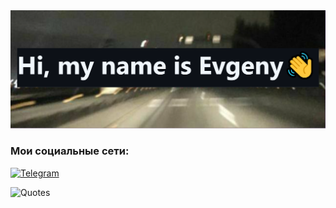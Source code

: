 
<div id="header" align="center">
  <img src="https://raw.githubusercontent.com/Skrrt-glitch/Skrrt-glitch/433fc88f8f9879e3c40072a1270c556fc1f2a0e6/image/banner.png" width="700"/>
</div>

### Мои социальные сети: 
  [![Telegram](https://img.shields.io/badge/Telegram-2CA5E0?style=for-the-badge&logo=telegram&logoColor=white)](https://t.me/sqrrrt)

![Quotes](https://quotes-github-readme.vercel.app/api?type=horizontal&theme=dark)

<!--
**Skrrt-glitch/Skrrt-glitch** is a ✨ _special_ ✨ repository because its `README.md` (this file) appears on your GitHub profile.

Here are some ideas to get you started:

- 🔭 I’m currently working on ...
- 🌱 I’m currently learning ...
- 👯 I’m looking to collaborate on ...
- 🤔 I’m looking for help with ...
- 💬 Ask me about ...
- 📫 How to reach me: ...
- 😄 Pronouns: ...
- ⚡ Fun fact: ...
-->
